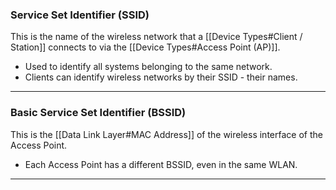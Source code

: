 ### Service Set Identifier (SSID)

This is the name of the wireless network that a [[Device Types#Client / Station]] connects to via the [[Device Types#Access Point (AP)]].
- Used to identify all systems belonging to the same network.
- Clients can identify wireless networks by their SSID - their names.

---
### Basic Service Set Identifier (BSSID)

This is the [[Data Link Layer#MAC Address]] of the wireless interface of the Access Point.
- Each Access Point has a different BSSID, even in the same WLAN.

---
